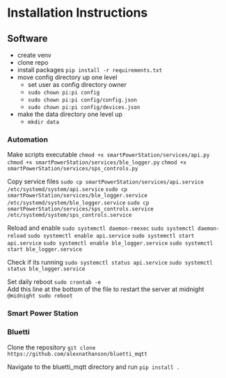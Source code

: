 # Installation Instructions

## Software

* create venv
* clone repo
* install packages `pip install -r requirements.txt`
* move config directory up one level
	* set user as config directory owner 
	* `sudo chown pi:pi config`
	* `sudo chown pi:pi config/config.json`
	* `sudo chown pi:pi config/devices.json`
* make the data directory one level up
	* `mkdir data`

### Automation
Make scripts executable
`chmod +x smartPowerStation/services/api.py`
`chmod +x smartPowerStation/services/ble_logger.py`
`chmod +x smartPowerStation/services/sps_controls.py`

Copy service files
`sudo cp smartPowerStation/services/api.service /etc/systemd/system/api.service`
`sudo cp smartPowerStation/services/ble_logger.service /etc/systemd/system/ble_logger.service`
`sudo cp smartPowerStation/services/sps_controls.service /etc/systemd/system/sps_controls.service`

Reload and enable
`sudo systemctl daemon-reexec`
`sudo systemctl daemon-reload`
`sudo systemctl enable api.service`
`sudo systemctl start api.service`
`sudo systemctl enable ble_logger.service`
`sudo systemctl start ble_logger.service`

Check if its running
`sudo systemctl status api.service`
`sudo systemctl status ble_logger.service`

Set daily reboot
`sudo crontab -e`<br>
Add this line at the bottom of the file to restart the server at midnight `@midnight sudo reboot`


### Smart Power Station

### Bluetti

Clone the repository `git clone https://github.com/alexnathanson/bluetti_mqtt`

Navigate to the bluetti_mqtt directory and run `pip install .`

